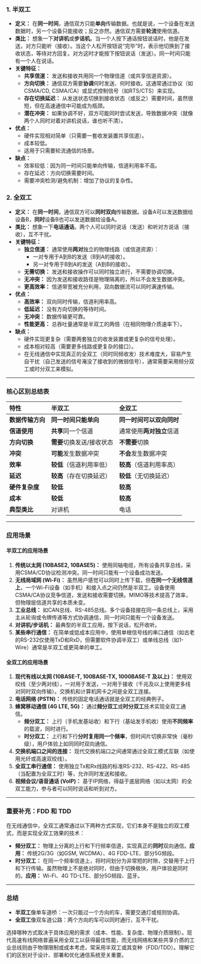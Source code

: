 
### 1. 半双工

*   **定义：** 在**同一时间**，通信双方只能**单向**传输数据。也就是说，一个设备在发送数据时，另一个设备只能接收；反之亦然。通信双方需要**轮流**使用信道。
*   **类比：** 想象一下**对讲机**或**步话机**。当一个人按下通话按钮说话时，他是在发送，对方只能听（接收）。当这个人松开按钮说“完毕”时，表示他切换到了接收状态，等待对方回复。对方这时才能按下按钮说话（发送）。同一时间只能有一个人在说话。
*   **关键特征：**
    *   **共享信道：** 发送和接收共用同一个物理信道（或共享信道资源）。
    *   **方向切换：** 通信双方需要**协调**何时发送、何时接收。这通常通过协议（如CSMA/CD, CSMA/CA）或显式控制信号（如RTS/CTS）来实现。
    *   **存在切换延迟：** 从发送状态切换到接收状态（或反之）需要时间，虽然很短，但在高速通信中可能成为瓶颈。
    *   **潜在冲突：** 如果协调不好，双方可能同时尝试发送，导致数据冲突（就像两个人同时对着对讲机说话，谁也听不清）。
*   **优点：**
    *   硬件实现相对简单（只需要一套收发装置共享信道）。
    *   成本较低。
    *   适用于只需要轮流通信的场景。
*   **缺点：**
    *   效率较低：因为同一时间只能单向传输，信道利用率不高。
    *   存在延迟：方向切换需要时间。
    *   需要冲突检测/避免机制：增加了协议的复杂性。

### 2. 全双工

*   **定义：** 在**同一时间**，通信双方可以**同时双向**传输数据。设备A可以发送数据给设备B，**同时**设备B也可以发送数据给设备A。
*   **类比：** 想象一下**电话通话**。两个人可以同时说话（发送）和听对方说话（接收），互不干扰。
*   **关键特征：**
    *   **独立信道：** 通常使用**两对**独立的物理线路（或信道资源）：
        *   一对专用于A到B的发送（B到A的接收）。
        *   另一对专用于B到A的发送（A到B的接收）。
    *   **无需切换：** 发送和接收操作可以同时独立进行，不需要协调切换。
    *   **无冲突：** 因为发送和接收路径是物理隔离的，所以不会发生数据冲突。
    *   **更高效率：** 信道带宽被充分利用，双向数据流可以同时满速传输。
*   **优点：**
    *   **高效率：** 双向同时传输，信道利用率高。
    *   **低延迟：** 没有方向切换的等待时间。
    *   **无冲突：** 数据传输更可靠。
    *   **性能更高：** 总吞吐量通常是半双工的两倍（在相同物理介质速率下）。
*   **缺点：**
    *   硬件实现更复杂（需要两套独立的收发装置或更复杂的信号处理）。
    *   成本相对较高（需要更多线路或更复杂的接口）。
    *   在无线通信中实现真正的全双工（同时同频收发）技术难度大，容易产生自干扰（自己发送的信号淹没了接收到的微弱信号），通常需要采用频分双工或时分双工来模拟。

---

### 核心区别总结表

| 特性         | 半双工                     | 全双工                         |
| :----------- | :------------------------- | :----------------------------- |
| **数据传输方向** | **同一时间只能单向**         | **同一时间可以双向同时**         |
| **信道使用**   | **共享**同一个信道         | 通常使用**两对独立**信道         |
| **方向切换**   | **需要**切换发送/接收状态  | **不需要**切换                 |
| **冲突**       | **可能**发生数据冲突       | **不会**发生数据冲突           |
| **效率**       | **较低**（信道利用率低）   | **较高**（信道利用率高）       |
| **延迟**       | **较高**（存在切换延迟）   | **较低**（无切换延迟）         |
| **硬件复杂度** | **较低**                   | **较高**                       |
| **成本**       | **较低**                   | **较高**                       |
| **典型类比**   | 对讲机                     | 电话                           |

---

### 应用场景

#### 半双工的应用场景

1.  **传统以太网 (10BASE2, 10BASE5)：** 使用同轴电缆，所有设备共享总线，采用CSMA/CD协议检测冲突。同一时间只能有一个设备成功发送。
2.  **无线局域网 (Wi-Fi)：** 虽然用户感觉可以同时上传下载，但**在同一个无线信道上**，一个Wi-Fi设备（如手机）和接入点之间仍然是半双工。设备使用CSMA/CA协议竞争信道，发送和接收需要切换。MIMO等技术提高了效率，但物理层信道共享的本质未变。
3.  **工业总线：** 如CAN总线、RS-485总线。多个设备挂接在同一条总线上，采用主从轮询或令牌传递等方式协调通信，同一时间只能有一个设备发送。
4.  **对讲机/步话机：** 最典型的半双工应用，按下说话，松开收听。
5.  **某些串行通信：** 在简单或低成本应用中，使用单根信号线的串口通信（如古老的RS-232仅使用TxD和RxD，但需要软件协调半双工）或单线总线（如1-Wire）通常是半双工或更简单的单工。

#### 全双工的应用场景

1.  **现代有线以太网 (10BASE-T, 100BASE-TX, 1000BASE-T 及以上)：** 使用双绞线（至少两对线），一对用于发送，一对用于接收（千兆及以上使用更多线对同时双向传输）。交换机和计算机网卡之间是全双工连接。
2.  **电话网络 (PSTN)：** 传统的固定电话通话就是全双工的经典例子。
3.  **蜂窝移动通信 (4G LTE, 5G)：** 通过**频分双工**或**时分双工**技术实现全双工通信。
    *   **频分双工：** 上行（手机发基站收）和下行（基站发手机收）使用**不同频率**的载波，同时进行。
    *   **时分双工：** 上行和下行**分时复用同一个频率**，但时间片切换非常快（毫秒级），用户体验上如同同时双向通信。
4.  **交换机端口之间的连接：** 现代交换机端口之间通常通过全双工模式互联（如使用光纤或高速双绞线）。
5.  **全双工串行通信：** 使用独立Tx和Rx线路的标准RS-232、RS-422、RS-485（当配置为全双工时）等，允许同时发送和接收。
6.  **视频会议/语音通话 (VoIP)：** 基于IP网络，得益于底层网络（如以太网）的全双工能力，参与者可以同时说话和听到对方。

---

### 重要补充：FDD 和 TDD

在无线通信中，全双工通常通过以下两种方式实现，它们本身不是独立的双工模式，而是实现全双工效果的技术：

*   **频分双工：** 物理上分离的上行和下行频率信道，实现真正的**同时**双向通信。**应用：** 传统2G/3G（如GSM, WCDMA）、4G FDD-LTE、部分5G频段。
*   **时分双工：** 在同一个频率信道上，将时间划分为非常短的时隙，交替用于上行和下行传输。虽然物理上不是绝对同时，但由于切换极快，用户体验是同时的。**应用：** Wi-Fi、4G TD-LTE、部分5G频段、蓝牙。

---

### 总结

*   **半双工**像单车道桥：一次只能过一个方向的车，需要交通灯或规则协调。
*   **全双工**像双车道公路：两个方向的车可以同时通行，互不干扰。

选择哪种方式取决于具体应用的需求（成本、性能、复杂度、物理介质限制）。现代高速有线网络普遍采用全双工以获得最佳性能，而无线网络和某些共享介质的工业总线则由于物理限制或成本考虑，常采用半双工或其变种（FDD/TDD）。理解它们的区别对于设计、部署和优化通信系统至关重要。